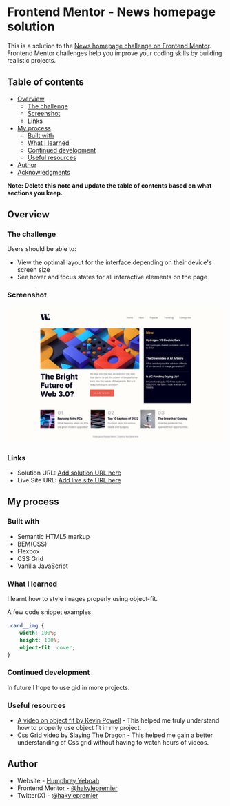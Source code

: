 <!-- @format -->

# Frontend Mentor - News homepage solution

This is a solution to the [News homepage challenge on Frontend Mentor](https://www.frontendmentor.io/challenges/news-homepage-H6SWTa1MFl). Frontend Mentor challenges help you improve your coding skills by building realistic projects.

## Table of contents

- [Overview](#overview)
  - [The challenge](#the-challenge)
  - [Screenshot](#screenshot)
  - [Links](#links)
- [My process](#my-process)
  - [Built with](#built-with)
  - [What I learned](#what-i-learned)
  - [Continued development](#continued-development)
  - [Useful resources](#useful-resources)
- [Author](#author)
- [Acknowledgments](#acknowledgments)

**Note: Delete this note and update the table of contents based on what sections you keep.**

## Overview

### The challenge

Users should be able to:

- View the optimal layout for the interface depending on their device's screen size
- See hover and focus states for all interactive elements on the page

### Screenshot

![Completed website for the News homepage coding challenge](./news-website-finished.jpeg)

### Links

- Solution URL: [Add solution URL here](https://your-solution-url.com)
- Live Site URL: [Add live site URL here](https://your-live-site-url.com)

## My process

### Built with

- Semantic HTML5 markup
- BEM(CSS)
- Flexbox
- CSS Grid
- Vanilla JavaScript

### What I learned

I learnt how to style images properly using object-fit.

A few code snippet examples:

```css
.card__img {
	width: 100%;
	height: 100%;
	object-fit: cover;
}
```

### Continued development

In future I hope to use gid in more projects.

### Useful resources

- [A video on object fit by Kevin Powell](https://www.youtube.com/watch?v=6yAAV-uP0po&t=147s&pp=ygUOb2JqZWN0IGZpdCBjc3M%3D) - This helped me truly understand how to properly use object fit in my project.
- [Css Grid video by Slaying The Dragon](https://www.youtube.com/watch?v=EiNiSFIPIQE&t=337s&pp=ygUIY3NzIGdyaWQ%3D) - This helped me gain a better understanding of Css grid without having to watch hours of videos.

## Author

- Website - [Humphrey Yeboah](https://www.humphreyyeboah.com)
- Frontend Mentor - [@hakylepremier](https://www.frontendmentor.io/profile/hakylepremier)
- Twitter(X) - [@hakylepremier](https://www.twitter.com/hakylepremier)
